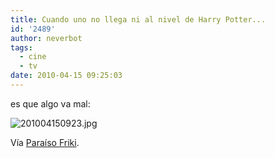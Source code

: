 ```yaml
---
title: Cuando uno no llega ni al nivel de Harry Potter...
id: '2489'
author: neverbot
tags:
  - cine
  - tv
date: 2010-04-15 09:25:03
---
```


es que algo va mal:

![201004150923.jpg](./cuando-uno-no-llega-ni-al-nivel-de-harry-potter/201004150923.jpg)

Vía [Paraíso Friki](http://paraisofriki.com/post/522693423/cada-loco-con-su-tema-via-gallowspole).